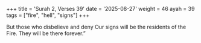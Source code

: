 +++
title = 'Surah 2, Verses 39'
date = '2025-08-27'
weight = 46
ayah = 39
tags = ["fire", "hell", "signs"]
+++

But those who disbelieve and deny Our signs will be the residents of the Fire. They will be there forever.”